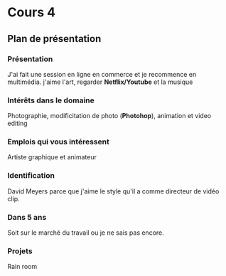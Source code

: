 # Cours 4
## Plan de présentation

### Présentation
J'ai fait une session en ligne en commerce et je recommence en multimédia.
j'aime l'art, regarder __Netflix/Youtube__ et la musique

### Intérêts dans le domaine
Photographie, modificitation de photo (__Photohop__), animation et video editing

### Emplois qui vous intéressent
Artiste graphique et animateur

### Identification
David Meyers parce que j'aime le style qu'il a comme directeur de vidéo clip.

### Dans 5 ans
Soit sur le marché du travail ou je ne sais pas encore.

### Projets
Rain room
